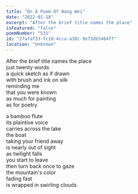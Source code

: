 ```yaml
---
title: "On A Poem Of Wang Wei"
date: "2022-01-18"
excerpt: "After the brief title names the place"
isFeatured: "false"
poemNumber: "531"
id: "27afaf33-fc10-4cca-a38c-9e73db5464f7"
location: "Unknown"
---
```


After the brief title names the place  
just twenty words  
a quick sketch as if drawn  
with brush and ink on silk  
reminding me  
that you were known  
as much for painting  
as for poetry

a bamboo flute  
 its plaintive voice  
 carries across the lake  
the boat  
 taking your friend away  
 is nearly out of sight  
as twilight falls  
 you start to leave  
 then turn back once to gaze  
the mountain's color  
 fading fast  
 is wrapped in swirling clouds

